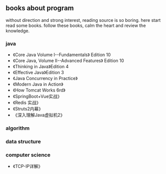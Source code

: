 ## books about program

without direction and strong interest, reading source is so boring. here start read some books. follow these books, calm the heart and review the knowledge. 

### java

 * 《Core Java Volume I--Fundamentals》 Edition 10
 * 《Core Java, Volume II--Advanced Features》 Edition 10
 * 《Thinking in Java》Edition 4
 * 《Effective Java》Edition 3
 * 《Java Concurrency in Practice》
 * 《Modern Java in Action》
 * 《How Tomcat Works 6rd》
 * 《SpringBoot+Vue实战》
 * 《Redis 实战》
 * 《Struts2内幕》
 * 《深入理解Java虚拟机2》

### algorithm

### data structure

### computer science

- 《TCP-IP详解》



